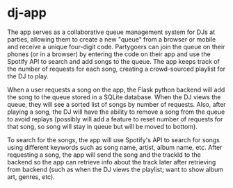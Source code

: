 # dj-app

The app serves as a collaborative queue management system for DJs at parties, allowing them to create a new "queue" from a browser or mobile and receive a unique four-digit code. Partygoers can join the queue on their phones (or in a browser) by entering the code on their app and use the Spotify API to search and add songs to the queue. The app keeps track of the number of requests for each song, creating a crowd-sourced playlist for the DJ to play. 

When a user requests a song on the app, the Flask python backend will add the song to the queue stored in a SQLite database. When the DJ views the queue, they will see a sorted list of songs by number of requests. Also, after playing a song, the DJ will have the ability to remove a song from the queue to avoid replays (possibly will add a feature to reset number of requests for that song, so song will stay in queue but will be moved to bottom). 

To search for the songs, the app will use Spotify's API to search for songs using different keywords such as song name, artist, album name, etc. After requesting a song, the app will send the song and the trackId to the backend so the app can retrieve info about the track later after retrieving from backend (such as when the DJ views the playlist; want to show album art, genres, etc).
